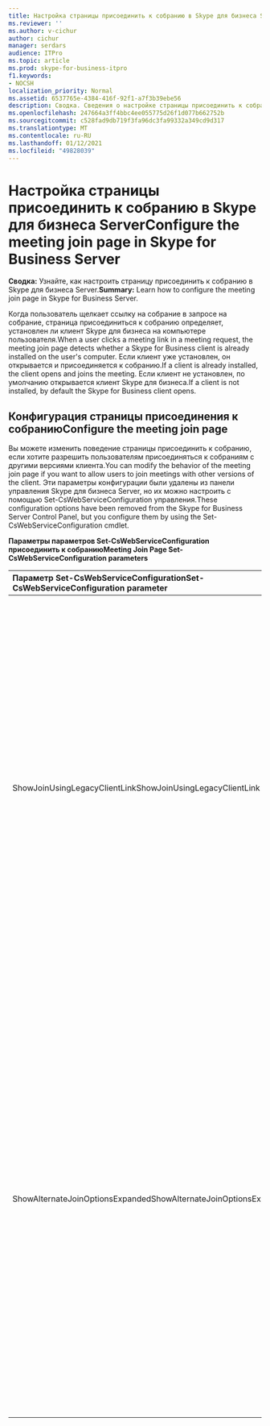 ```yaml
---
title: Настройка страницы присоединить к собранию в Skype для бизнеса Server
ms.reviewer: ''
ms.author: v-cichur
author: cichur
manager: serdars
audience: ITPro
ms.topic: article
ms.prod: skype-for-business-itpro
f1.keywords:
- NOCSH
localization_priority: Normal
ms.assetid: 6537765e-4384-416f-92f1-a7f3b39ebe56
description: Сводка. Сведения о настройке страницы присоединить к собранию в Skype для бизнеса Server.
ms.openlocfilehash: 247664a3ff4bbc4ee055775d26f1d077b662752b
ms.sourcegitcommit: c528fad9db719f3fa96dc3fa99332a349cd9d317
ms.translationtype: MT
ms.contentlocale: ru-RU
ms.lasthandoff: 01/12/2021
ms.locfileid: "49828039"
---
```

# <a name="configure-the-meeting-join-page-in-skype-for-business-server"></a><span data-ttu-id="28ebf-103">Настройка страницы присоединить к собранию в Skype для бизнеса Server</span><span class="sxs-lookup"><span data-stu-id="28ebf-103">Configure the meeting join page in Skype for Business Server</span></span>
 
<span data-ttu-id="28ebf-104">**Сводка:** Узнайте, как настроить страницу присоединить к собранию в Skype для бизнеса Server.</span><span class="sxs-lookup"><span data-stu-id="28ebf-104">**Summary:** Learn how to configure the meeting join page in Skype for Business Server.</span></span>
  
<span data-ttu-id="28ebf-105">Когда пользователь щелкает ссылку на собрание в запросе на собрание, страница присоединиться к собранию определяет, установлен ли клиент Skype для бизнеса на компьютере пользователя.</span><span class="sxs-lookup"><span data-stu-id="28ebf-105">When a user clicks a meeting link in a meeting request, the meeting join page detects whether a Skype for Business client is already installed on the user's computer.</span></span> <span data-ttu-id="28ebf-106">Если клиент уже установлен, он открывается и присоединяется к собранию.</span><span class="sxs-lookup"><span data-stu-id="28ebf-106">If a client is already installed, the client opens and joins the meeting.</span></span> <span data-ttu-id="28ebf-107">Если клиент не установлен, по умолчанию открывается клиент Skype для бизнеса.</span><span class="sxs-lookup"><span data-stu-id="28ebf-107">If a client is not installed, by default the Skype for Business client opens.</span></span> 
  
## <a name="configure-the-meeting-join-page"></a><span data-ttu-id="28ebf-108">Конфигурация страницы присоединения к собранию</span><span class="sxs-lookup"><span data-stu-id="28ebf-108">Configure the meeting join page</span></span>

<span data-ttu-id="28ebf-109">Вы можете изменить поведение страницы присоединить к собранию, если хотите разрешить пользователям присоединяться к собраниям с другими версиями клиента.</span><span class="sxs-lookup"><span data-stu-id="28ebf-109">You can modify the behavior of the meeting join page if you want to allow users to join meetings with other versions of the client.</span></span> <span data-ttu-id="28ebf-110">Эти параметры конфигурации были удалены из панели управления Skype для бизнеса Server, но их можно настроить с помощью Set-CsWebServiceConfiguration управления.</span><span class="sxs-lookup"><span data-stu-id="28ebf-110">These configuration options have been removed from the Skype for Business Server Control Panel, but you configure them by using the Set-CsWebServiceConfiguration cmdlet.</span></span>
  
<span data-ttu-id="28ebf-111">**Параметры параметров Set-CsWebServiceConfiguration присоединить к собранию**</span><span class="sxs-lookup"><span data-stu-id="28ebf-111">**Meeting Join Page Set-CsWebServiceConfiguration parameters**</span></span>

|<span data-ttu-id="28ebf-112">**Параметр Set-CsWebServiceConfiguration**</span><span class="sxs-lookup"><span data-stu-id="28ebf-112">**Set-CsWebServiceConfiguration parameter**</span></span>|<span data-ttu-id="28ebf-113">**Описание**</span><span class="sxs-lookup"><span data-stu-id="28ebf-113">**Description**</span></span>|
|:-----|:-----|
|<span data-ttu-id="28ebf-114">ShowJoinUsingLegacyClientLink</span><span class="sxs-lookup"><span data-stu-id="28ebf-114">ShowJoinUsingLegacyClientLink</span></span>  <br/> |<span data-ttu-id="28ebf-115">Этот параметр больше не используется в локальной версии Skype для бизнеса Server.</span><span class="sxs-lookup"><span data-stu-id="28ebf-115">This parameter has been deprecated for use with the on-premises version of Skype for Business Server.</span></span>  <br/> <span data-ttu-id="28ebf-116">Если задано true, пользователи, присоединяясь к собранию с помощью клиентского приложения, кроме Skype для бизнеса, будут иметь возможность присоединиться к собранию с помощью текущего клиентского приложения.</span><span class="sxs-lookup"><span data-stu-id="28ebf-116">If set to True, users joining a meeting by using a client application other than Skype for Business will be given the opportunity to join the meeting by using their current client application.</span></span> <span data-ttu-id="28ebf-117">Значение по умолчанию — False.</span><span class="sxs-lookup"><span data-stu-id="28ebf-117">The default value is False.</span></span>  <br/> |
|<span data-ttu-id="28ebf-118">ShowAlternateJoinOptionsExpanded</span><span class="sxs-lookup"><span data-stu-id="28ebf-118">ShowAlternateJoinOptionsExpanded</span></span>  <br/> |<span data-ttu-id="28ebf-119">Этот параметр больше не используется в локальной версии Skype для бизнеса Server.</span><span class="sxs-lookup"><span data-stu-id="28ebf-119">This parameter has been deprecated for use with the on-premises version of Skype for Business Server.</span></span>  <br/>  <span data-ttu-id="28ebf-120">Если установлено true, альтернативные варианты присоединения к конференции по сети автоматически расширяются и показываются пользователям.</span><span class="sxs-lookup"><span data-stu-id="28ebf-120">If set to True, alternate options for joining an online conference are automatically expanded and shown to users.</span></span> <span data-ttu-id="28ebf-121">Если установлено значение False (значение по умолчанию), эти параметры будут доступны, но пользователю придется отобразить список параметров для себя.</span><span class="sxs-lookup"><span data-stu-id="28ebf-121">If set to False (the default value), these options will be available, but the user will have to display the list of options for themselves.</span></span>  <br/> |
   

